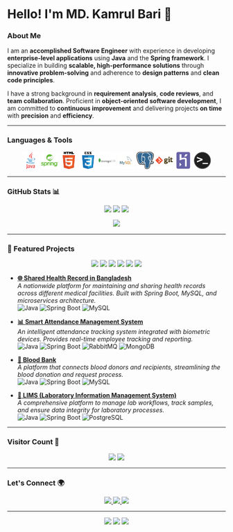 # Hello! I'm MD. Kamrul Bari 👋

### About Me

I am an **accomplished Software Engineer** with experience in developing **enterprise-level applications** using **Java** and the **Spring framework**. I specialize in building **scalable, high-performance solutions** through **innovative problem-solving** and adherence to **design patterns** and **clean code principles**.

I have a strong background in **requirement analysis**, **code reviews**, and **team collaboration**. Proficient in **object-oriented software development**, I am committed to **continuous improvement** and delivering projects **on time** with **precision** and **efficiency**.

---

### Languages & Tools
<div align="center">
  <code><img height="40" src="https://raw.githubusercontent.com/devicons/devicon/master/icons/java/java-original-wordmark.svg"></code>
  <code><img height="40" src="https://raw.githubusercontent.com/devicons/devicon/master/icons/spring/spring-original-wordmark.svg"></code>
  <code><img height="40" src="https://raw.githubusercontent.com/github/explore/80688e429a7d4ef2fca1e82350fe8e3517d3494d/topics/html/html.png"></code>
  <code><img height="40" src="https://raw.githubusercontent.com/github/explore/80688e429a7d4ef2fca1e82350fe8e3517d3494d/topics/css/css.png"></code>
  <code><img height="40" src="https://raw.githubusercontent.com/github/explore/80688e429a7d4ef2fca1e82350fe8e3517d3494d/topics/mongodb/mongodb.png"></code>
  <code><img height="40" src="https://raw.githubusercontent.com/github/explore/80688e429a7d4ef2fca1e82350fe8e3517d3494d/topics/mysql/mysql.png"></code>
  <code><img height="40" src="https://raw.githubusercontent.com/github/explore/80688e429a7d4ef2fca1e82350fe8e3517d3494d/topics/postgresql/postgresql.png"></code>
  <code><img height="40" src="https://raw.githubusercontent.com/github/explore/80688e429a7d4ef2fca1e82350fe8e3517d3494d/topics/git/git.png"></code>
  <code><img height="40" src="https://raw.githubusercontent.com/devicons/devicon/master/icons/heroku/heroku-plain.svg"></code>
  <code><img height="40" src="https://raw.githubusercontent.com/github/explore/80688e429a7d4ef2fca1e82350fe8e3517d3494d/topics/terminal/terminal.png"></code>
</div>

---

### GitHub Stats 📊

<p align="center">
  <img src="https://github-readme-stats.vercel.app/api/top-langs?username=kamrulbari14&theme=tokyonight" />
  <img src="https://github-readme-stats.vercel.app/api?username=kamrulbari14&count_private=true&show_icons=true&theme=tokyonight" />
  <img src="https://github-readme-streak-stats.herokuapp.com?user=kamrulbari14&theme=tokyonight" />
</p>

<p align="center">
  <img src="https://github-profile-trophy.vercel.app/?username=kamrulbari14&theme=dracula&no-frame=true&row=1&column=6" />
</p>

---

### 🚀 Featured Projects

<p align="center">
  <img src="https://img.shields.io/badge/-Java-E34A86?logo=java&logoColor=white&style=flat-square" />
  <img src="https://img.shields.io/badge/-Spring%20Boot-6DB33F?logo=spring&logoColor=white&style=flat-square" />
  <img src="https://img.shields.io/badge/-MySQL-6DB33F?logo=mysql&logoColor=black&style=flat-square" />
  <img src="https://img.shields.io/badge/-PostgreSQL-6DB33F?logo=postgresql&logoColor=black&style=flat-square" />
  <img src="https://img.shields.io/badge/-MongoDB-4DB33F?logo=mongodb&logoColor=white&style=flat-square" />
  <img src="https://img.shields.io/badge/-RabbitMQ-6DB33F?logo=rabbitmq&logoColor=white&style=flat-square" />
</p>

- [**🌐 Shared Health Record in Bangladesh**](#)  
  *A nationwide platform for maintaining and sharing health records across different medical facilities. Built with Spring Boot, MySQL, and microservices architecture.*  
  ![Java](https://img.shields.io/badge/Java-%E2%9C%85-blue)
  ![Spring Boot](https://img.shields.io/badge/Spring%20Boot-%E2%9C%85-brightgreen)
  ![MySQL](https://img.shields.io/badge/MySQL-%E2%9C%85-blue)

- [**📊 Smart Attendance Management System**](#)  
  *An intelligent attendance tracking system integrated with biometric devices. Provides real-time employee tracking and reporting.*  
  ![Java](https://img.shields.io/badge/Java-%E2%9C%85-blue)
  ![Spring Boot](https://img.shields.io/badge/Spring%20Boot-%E2%9C%85-brightgreen)
  ![RabbitMQ](https://img.shields.io/badge/RabbitMQ-%E2%9C%85-brightgreen)
  ![MongoDB](https://img.shields.io/badge/MongoDB-%E2%9C%85-blue)

- [**💉 Blood Bank**](#)  
  *A platform that connects blood donors and recipients, streamlining the blood donation and request process.*  
  ![Java](https://img.shields.io/badge/Java-%E2%9C%85-blue)
  ![Spring Boot](https://img.shields.io/badge/Spring%20Boot-%E2%9C%85-brightgreen)
  ![MySQL](https://img.shields.io/badge/MySQL-%E2%9C%85-blue)

- [**🧪 LIMS (Laboratory Information Management System)**](#)  
  *A comprehensive platform to manage lab workflows, track samples, and ensure data integrity for laboratory processes.*  
  ![Java](https://img.shields.io/badge/Java-%E2%9C%85-blue)
  ![Spring Boot](https://img.shields.io/badge/Spring%20Boot-%E2%9C%85-brightgreen)
  ![PostgreSQL](https://img.shields.io/badge/PostgreSQL-%E2%9C%85-blue)

---

### Visitor Count 🚀

<p align="center">
  <img src="https://views.whatilearened.today/views/github/kamrul/kamrul.svg"/>
  <img src="https://img.shields.io/badge/Thanks%20for%20visiting-!-1EAEDB.svg" />
</p>

---

### Let's Connect 🌍

<div align="center">
  <a href="https://www.linkedin.com/in/md-kamrul-bari/">
    <img src="https://img.shields.io/badge/-Kamrul-blue?style=flat-square&logo=Linkedin&logoColor=white">
  </a>
  <a href="mailto:kamrul.bari.97@gmail.com">
    <img src="https://img.shields.io/badge/-Kamrul-c14438?style=flat-square&logo=Gmail&logoColor=white">
  </a>
  <a href="https://www.facebook.com/kamrul.priyo/">
    <img src="https://img.shields.io/badge/-Kamrul-036be4?style=flat-square&logo=Facebook&logoColor=white">
  </a>
</div>

---

<p align="center">
  <img src="https://github-readme-stats.vercel.app/api/top-langs?username=kamrulbari14&theme=tokyonight" />
  <img src="https://github-readme-stats.vercel.app/api?username=kamrulbari14&count_private=true&show_icons=true&theme=tokyonight" />
  <img src="https://github-readme-streak-stats.herokuapp.com?user=kamrulbari14&theme=tokyonight" />
</p>
